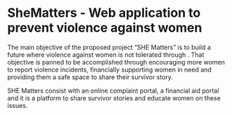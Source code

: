 # SheMatters - Web application to prevent violence against women

The main objective of the proposed project “SHE Matters” is to build a future where violence 
against women is not tolerated through .
That objective is panned to be accomplished through encouraging more women to report violence incidents,
financially supporting women in need and providing them a safe space to share their survivor story.

SHE Matters consist with an online complaint portal, a financial aid portal and
it is a platform to share survivor stories and educate women on these issues.
